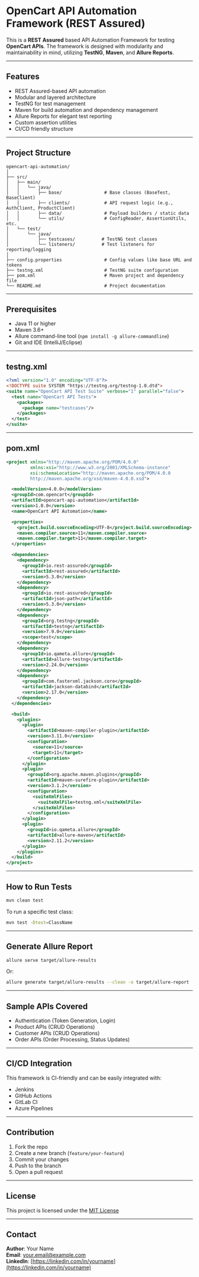 # OpenCart API Automation Framework (REST Assured)

This is a **REST Assured** based API Automation Framework for testing **OpenCart APIs**. The framework is designed with modularity and maintainability in mind, utilizing **TestNG**, **Maven**, and **Allure Reports**.

---

## Features

- REST Assured-based API automation
- Modular and layered architecture
- TestNG for test management
- Maven for build automation and dependency management
- Allure Reports for elegant test reporting
- Custom assertion utilities
- CI/CD friendly structure

---

## Project Structure

```
opencart-api-automation/
│
├── src/
│   ├── main/
│   │   └── java/
│   │       ├── base/                # Base classes (BaseTest, BaseClient)
│   │       ├── clients/             # API request logic (e.g., AuthClient, ProductClient)
│   │       ├── data/                # Payload builders / static data
│   │       └── utils/               # ConfigReader, AssertionUtils, etc.
│   └── test/
│       └── java/
│           ├── testcases/          # TestNG test classes
│           └── listeners/          # Test listeners for reporting/logging
│
├── config.properties                # Config values like base URL and tokens
├── testng.xml                       # TestNG suite configuration
├── pom.xml                          # Maven project and dependency file
└── README.md                        # Project documentation
```

---

## Prerequisites

- Java 11 or higher
- Maven 3.6+
- Allure command-line tool (`npm install -g allure-commandline`)
- Git and IDE (IntelliJ/Eclipse)

---

## testng.xml

```xml
<?xml version="1.0" encoding="UTF-8"?>
<!DOCTYPE suite SYSTEM "https://testng.org/testng-1.0.dtd">
<suite name="OpenCart API Test Suite" verbose="1" parallel="false">
  <test name="OpenCart API Tests">
    <packages>
      <package name="testcases"/>
    </packages>
  </test>
</suite>
```

---

## pom.xml

```xml
<project xmlns="http://maven.apache.org/POM/4.0.0"
         xmlns:xsi="http://www.w3.org/2001/XMLSchema-instance"
         xsi:schemaLocation="http://maven.apache.org/POM/4.0.0 
         http://maven.apache.org/xsd/maven-4.0.0.xsd">

  <modelVersion>4.0.0</modelVersion>
  <groupId>com.opencart</groupId>
  <artifactId>opencart-api-automation</artifactId>
  <version>1.0.0</version>
  <name>OpenCart API Automation</name>

  <properties>
    <project.build.sourceEncoding>UTF-8</project.build.sourceEncoding>
    <maven.compiler.source>11</maven.compiler.source>
    <maven.compiler.target>11</maven.compiler.target>
  </properties>

  <dependencies>
    <dependency>
      <groupId>io.rest-assured</groupId>
      <artifactId>rest-assured</artifactId>
      <version>5.3.0</version>
    </dependency>
    <dependency>
      <groupId>io.rest-assured</groupId>
      <artifactId>json-path</artifactId>
      <version>5.3.0</version>
    </dependency>
    <dependency>
      <groupId>org.testng</groupId>
      <artifactId>testng</artifactId>
      <version>7.9.0</version>
      <scope>test</scope>
    </dependency>
    <dependency>
      <groupId>io.qameta.allure</groupId>
      <artifactId>allure-testng</artifactId>
      <version>2.24.0</version>
    </dependency>
    <dependency>
      <groupId>com.fasterxml.jackson.core</groupId>
      <artifactId>jackson-databind</artifactId>
      <version>2.17.0</version>
    </dependency>
  </dependencies>

  <build>
    <plugins>
      <plugin>
        <artifactId>maven-compiler-plugin</artifactId>
        <version>3.11.0</version>
        <configuration>
          <source>11</source>
          <target>11</target>
        </configuration>
      </plugin>
      <plugin>
        <groupId>org.apache.maven.plugins</groupId>
        <artifactId>maven-surefire-plugin</artifactId>
        <version>3.1.2</version>
        <configuration>
          <suiteXmlFiles>
            <suiteXmlFile>testng.xml</suiteXmlFile>
          </suiteXmlFiles>
        </configuration>
      </plugin>
      <plugin>
        <groupId>io.qameta.allure</groupId>
        <artifactId>allure-maven</artifactId>
        <version>2.11.2</version>
      </plugin>
    </plugins>
  </build>
</project>
```

---

## How to Run Tests

```bash
mvn clean test
```

To run a specific test class:

```bash
mvn test -Dtest=ClassName
```

---

## Generate Allure Report

```bash
allure serve target/allure-results
```

Or:

```bash
allure generate target/allure-results --clean -o target/allure-report
```

---

## Sample APIs Covered

- Authentication (Token Generation, Login)
- Product APIs (CRUD Operations)
- Customer APIs (CRUD Operations)
- Order APIs (Order Processing, Status Updates)

---

## CI/CD Integration

This framework is CI-friendly and can be easily integrated with:

- Jenkins
- GitHub Actions
- GitLab CI
- Azure Pipelines

---

## Contribution

1. Fork the repo
2. Create a new branch (`feature/your-feature`)
3. Commit your changes
4. Push to the branch
5. Open a pull request

---

## License

This project is licensed under the [MIT License](LICENSE)

---

## Contact

**Author**: Your Name  
**Email**: your.email@example.com  
**LinkedIn**: [https://linkedin.com/in/yourname](https://linkedin.com/in/yourname)
